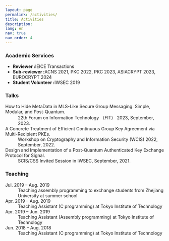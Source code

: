 ```yaml
---
layout: page
permalink: /activities/
title: Activities
description: 
lang: en
nav: true
nav_order: 4
---
```


<h3>Academic Services</h3>
<ul>
  <li><strong>Reviewer :</strong>IEICE Transactions</li>
  <li><strong>Sub-reviewer :</strong>ACNS 2021, PKC 2022, PKC 2023, ASIACRYPT 2023, EUROCRYPT 2024</li>
  <li><strong>Student Volunteer :</strong>IWSEC 2019</li>
</ul>

<h3>Talks</h3>
<dl>
    <dt>How to Hide MetaData in MLS-Like Secure Group Messaging: Simple, Modular, and Post-Quantum.</dt>
    <dd>22th Forum on Information Technology （FIT） 2023, September, 2023.</dd>
    <dt>A Concrete Treatment of Efficient Continuous Group Key Agreement via Multi-Recipient PKEs.</dt>
    <dd>Workshop on Cryptography and Information Security (WCIS) 2022, September, 2022.</dd>
    <dt>Design and Implementation of a Post-Quantum Authenticated Key Exchange Protocol for Signal.</dt>
    <dd>SCIS/CSS Invited Session in IWSEC, September, 2021.</dd>
</dl>



<h3>Teaching</h3>
<dl>
    <dt>Jul. 2019 &ndash; Aug. 2019</dt>
    <dd>Teaching assembly programming to exchange students from Zhejiang University at summer school</dd>
    <dt>Apr. 2019 &ndash; Aug. 2019</dt>
    <dd>Teaching Assistant (C programming) at Tokyo Institute of Technology</dd>
    <dt>Apr. 2019 &ndash; Jun. 2019</dt>
    <dd>Teaching Assistant (Assembly programming) at Tokyo Institute of Technology</dd>
    <dt>Jun. 2018 &ndash; Aug. 2018</dt>
    <dd>Teaching Assistant (C programming) at Tokyo Institute of Technology</dd>
</dl>